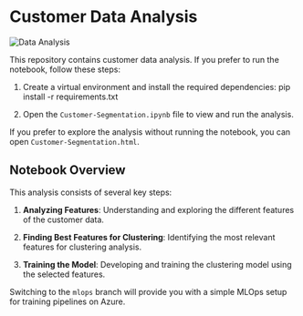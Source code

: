 # Customer Data Analysis

![Data Analysis](https://img.shields.io/badge/analysis-customer_data-blue)

This repository contains customer data analysis. If you prefer to run the notebook, follow these steps:

1. Create a virtual environment and install the required dependencies:
   pip install -r requirements.txt

2. Open the `Customer-Segmentation.ipynb` file to view and run the analysis.

If you prefer to explore the analysis without running the notebook, you can open `Customer-Segmentation.html`.

## Notebook Overview

This analysis consists of several key steps:

1. **Analyzing Features**: Understanding and exploring the different features of the customer data.

2. **Finding Best Features for Clustering**: Identifying the most relevant features for clustering analysis.

3. **Training the Model**: Developing and training the clustering model using the selected features.


Switching to the `mlops` branch will provide you with a simple MLOps setup for training pipelines on Azure.


